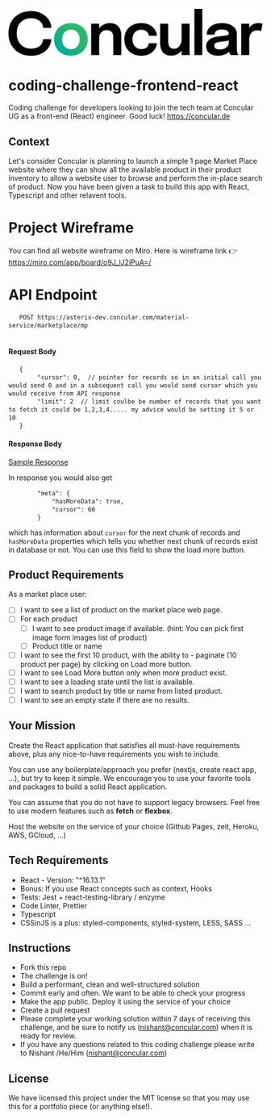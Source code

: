 ![Concular](https://github.com/Concular/coding-challenge-frontend-react/blob/main/Concular_onwhite_coloredplus.svg)

# coding-challenge-frontend-react
Coding challenge for developers looking to join the tech team at Concular UG as a front-end (React) engineer. Good luck! https://concular.de

## Context

Let's consider Concular is planning to launch a simple 1 page Market Place website where they can show all the available product in their product inventory to allow a website user to browse and perform the in-place search of product. Now you have been given a task to build this app with React, Typescript and other relavent tools. 

# Project Wireframe

You can find all website wireframe on Miro. Here is wireframe link 👉 https://miro.com/app/board/o9J_lJ2iPuA=/

# API Endpoint

```
   POST https://asterix-dev.concular.com/material-service/marketplace/mp
   
```

#### Request Body
```
   {
        "cursor": 0,  // pointer for records so in an initial call you would send 0 and in a subsequent call you would send cursor which you would receive from API response
        "limit": 2  // limit coulbe be number of records that you want to fetch it could be 1,2,3,4..... my advice would be setting it 5 or 10 
   }
```

#### Response Body
[Sample Response](https://github.com/Concular/coding-challenge-frontend-react/blob/main/sample-response.json)

In response you would also get 

```
        "meta": {
            "hasMoreData": true,
            "cursor": 60
        }
```

which has information about `cursor` for the next chunk of records and `hasMoreData` properties which tells you whether next chunk of records exist in database or not. You can use this field to show the load more button.  


## Product Requirements

As a market place user:

  - [ ] I want to see a list of product on the market place web page.
  - [ ] For each product
      - [ ] I want to see product image if available. (hint: You can pick first image form images list of product)
      - [ ] Product title or name    
  - [ ] I want to see the first 10 product, with the ability to - paginate (10 product per page) by clicking on Load more button.
  - [ ] I want to see Load More button only when more product exist.
  - [ ] I want to see a loading state until the list is available.
  - [ ] I want to search product by title or name from listed product.
  - [ ] I want to see an empty state if there are no results. 

## Your Mission

Create the React application that satisfies all must-have requirements above, plus any nice-to-have requirements you wish to include.

You can use any boilerplate/approach you prefer (nextjs, create react app, ...), but try to keep it simple. We encourage you to use your favorite tools and packages to build a solid React application.

You can assume that you do not have to support legacy browsers. Feel free to use modern features such as **fetch** or **flexbox**.

Host the website on the service of your choice (Github Pages, zeit, Heroku, AWS, GCloud, ...)

## Tech Requirements

- React - Version: "^16.13.1"
- Bonus: If you use React concepts such as context, Hooks 
- Tests: Jest + react-testing-library / enzyme
- Code Linter, Prettier
- Typescript
- CSSinJS is a plus: styled-components, styled-system, LESS, SASS ...

## Instructions

- Fork this repo
- The challenge is on!
- Build a performant, clean and well-structured solution
- Commit early and often. We want to be able to check your progress
- Make the app public. Deploy it using the service of your choice
- Create a pull request
- Please complete your working solution within 7 days of receiving this challenge, and be sure to notify us (nishant@concular.com) when it is ready for review.
- If you have any questions related to this coding challenge please write to Nishant /He/Him (nishant@concular.com)

## License

We have licensed this project under the MIT license so that you may use this for a portfolio piece (or anything else!).
